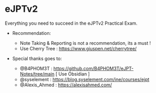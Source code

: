 # eJPTv2
Everything you need to succeed in the eJPTv2 Practical Exam.


+ Recommendation: 
    - Note Taking & Reporting is not a recommendation, its a must ! 
    - Use Cherry Tree : https://www.giuspen.net/cherrytree/

+ Special thanks goes to: 
    - @B4PHOM3T : https://github.com/B4PHOM3T/eJPT-Notes/tree/main [ Use Obsidian ]
    - @syselement : https://blog.syselement.com/ine/courses/ejpt
    - @Alexis_Ahmed : https://alexisahmed.com/
